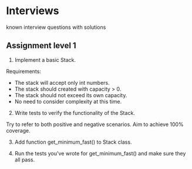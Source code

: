 # Interviews
known interview questions with solutions

## Assignment level 1

1. Implement a basic Stack.

Requirements:

- The stack will accept only int numbers.
- The stack should created with capacity > 0.
- The stack should not exceed its own capacity.
- No need to consider complexity at this time.


2. Write tests to verify the functionality of the Stack.

Try to refer to both positive and negative scenarios.
Aim to achieve 100% coverage.


3. Add function get_minimum_fast() to Stack class.


4. Run the tests you've wrote for get_minimum_fast() and make sure they all pass.



